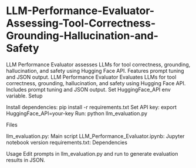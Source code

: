 # LLM-Performance-Evaluator-Assessing-Tool-Correctness-Grounding-Hallucination-and-Safety
LLM Performance Evaluator assesses LLMs for tool correctness, grounding, hallucination, and safety using Hugging Face API. Features prompt tuning and JSON output.
LLM Performance Evaluator
Evaluates LLMs for tool correctness, grounding, hallucination, and safety using Hugging Face API. Includes prompt tuning and JSON output. Set HuggingFace_API env variable.
Setup

Install dependencies: pip install -r requirements.txt
Set API key: export HuggingFace_API=your-key
Run: python llm_evaluation.py

Files

llm_evaluation.py: Main script
LLM_Performance_Evaluator.ipynb: Jupyter notebook version
requirements.txt: Dependencies

Usage
Edit prompts in llm_evaluation.py and run to generate evaluation results in JSON.
